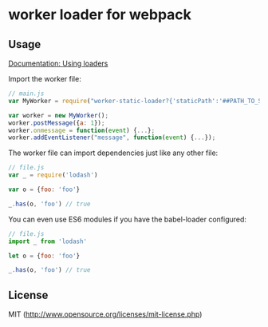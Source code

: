 # worker loader for webpack

## Usage

[Documentation: Using loaders](http://webpack.github.io/docs/using-loaders.html)

Import the worker file:

``` javascript
// main.js
var MyWorker = require("worker-static-loader?{'staticPath':'##PATH_TO_STATIC_FOLDER##'}!./file.js");

var worker = new MyWorker();
worker.postMessage({a: 1});
worker.onmessage = function(event) {...};
worker.addEventListener("message", function(event) {...});
```

The worker file can import dependencies just like any other file:

``` javascript
// file.js
var _ = require('lodash')

var o = {foo: 'foo'}

_.has(o, 'foo') // true
```

You can even use ES6 modules if you have the babel-loader configured:

``` javascript
// file.js
import _ from 'lodash'

let o = {foo: 'foo'}

_.has(o, 'foo') // true
```

## License

MIT (http://www.opensource.org/licenses/mit-license.php)
